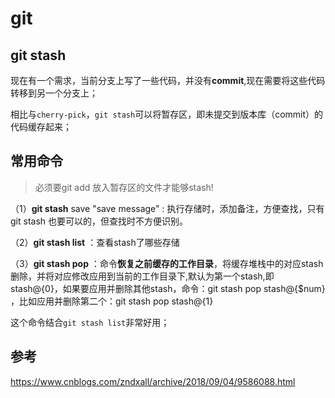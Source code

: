 # git



## git stash 

现在有一个需求，当前分支上写了一些代码，并没有**commit**,现在需要将这些代码转移到另一个分支上；

相比与`cherry-pick`，`git stash`可以将暂存区，即未提交到版本库（commit）的代码缓存起来；



## 常用命令

> 必须要git add 放入暂存区的文件才能够stash!

（1）**git stash** save "save message" : 执行存储时，添加备注，方便查找，只有git stash 也要可以的，但查找时不方便识别。

（2）**git stash list** ：查看stash了哪些存储

（3）**git stash pop** ：命令**恢复之前缓存的工作目录**，将缓存堆栈中的对应stash删除，并将对应修改应用到当前的工作目录下,默认为第一个stash,即stash@{0}，如果要应用并删除其他stash，命令：git stash pop stash@{$num} ，比如应用并删除第二个：git stash pop stash@{1}

这个命令结合`git stash list`非常好用；



## 参考

https://www.cnblogs.com/zndxall/archive/2018/09/04/9586088.html